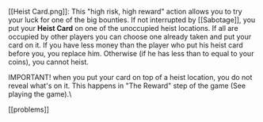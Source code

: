 [[Heist Card.png]]: This "high risk, high reward" action allows you to try your luck for one of the big bounties. If not interrupted by [[Sabotage]], you put your **Heist Card** on one of the unoccupied heist locations. If all are occupied by other players you can choose one already taken and put your card on it. If you have less money than the player who put his heist card before you, you replace him. Otherwise (if he has less than to equal to your coins), you cannot heist.

IMPORTANT! when you put your card on top of a heist location, you do not reveal what's on it. This happens in "The Reward" step of the game (See playing the game).\



[[problems]]
